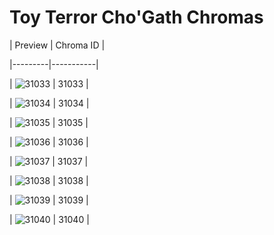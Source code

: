 # Toy Terror Cho'Gath Chromas


| Preview | Chroma ID |

|---------|-----------|

| ![31033](https://raw.communitydragon.org/latest/plugins/rcp-be-lol-game-data/global/default/v1/champion-chroma-images/31/31033.png) | 31033 |

| ![31034](https://raw.communitydragon.org/latest/plugins/rcp-be-lol-game-data/global/default/v1/champion-chroma-images/31/31034.png) | 31034 |

| ![31035](https://raw.communitydragon.org/latest/plugins/rcp-be-lol-game-data/global/default/v1/champion-chroma-images/31/31035.png) | 31035 |

| ![31036](https://raw.communitydragon.org/latest/plugins/rcp-be-lol-game-data/global/default/v1/champion-chroma-images/31/31036.png) | 31036 |

| ![31037](https://raw.communitydragon.org/latest/plugins/rcp-be-lol-game-data/global/default/v1/champion-chroma-images/31/31037.png) | 31037 |

| ![31038](https://raw.communitydragon.org/latest/plugins/rcp-be-lol-game-data/global/default/v1/champion-chroma-images/31/31038.png) | 31038 |

| ![31039](https://raw.communitydragon.org/latest/plugins/rcp-be-lol-game-data/global/default/v1/champion-chroma-images/31/31039.png) | 31039 |

| ![31040](https://raw.communitydragon.org/latest/plugins/rcp-be-lol-game-data/global/default/v1/champion-chroma-images/31/31040.png) | 31040 |